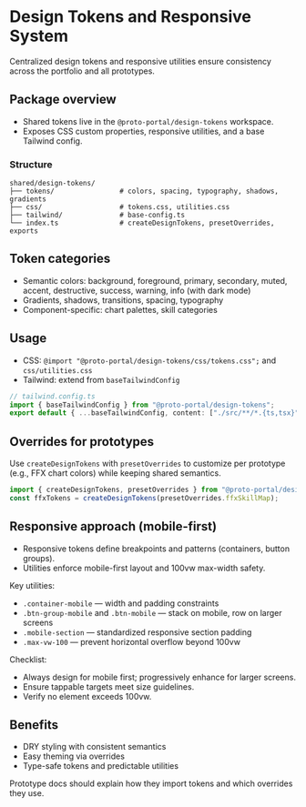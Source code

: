# Design Tokens and Responsive System

Centralized design tokens and responsive utilities ensure consistency across the portfolio and all prototypes.

## Package overview
- Shared tokens live in the `@proto-portal/design-tokens` workspace.
- Exposes CSS custom properties, responsive utilities, and a base Tailwind config.

### Structure
```
shared/design-tokens/
├── tokens/                # colors, spacing, typography, shadows, gradients
├── css/                   # tokens.css, utilities.css
├── tailwind/              # base-config.ts
└── index.ts               # createDesignTokens, presetOverrides, exports
```

## Token categories
- Semantic colors: background, foreground, primary, secondary, muted, accent, destructive, success, warning, info (with dark mode)
- Gradients, shadows, transitions, spacing, typography
- Component-specific: chart palettes, skill categories

## Usage
- CSS: `@import "@proto-portal/design-tokens/css/tokens.css";` and `css/utilities.css`
- Tailwind: extend from `baseTailwindConfig`

```ts
// tailwind.config.ts
import { baseTailwindConfig } from "@proto-portal/design-tokens";
export default { ...baseTailwindConfig, content: ["./src/**/*.{ts,tsx}"] };
```

## Overrides for prototypes
Use `createDesignTokens` with `presetOverrides` to customize per prototype (e.g., FFX chart colors) while keeping shared semantics.

```ts
import { createDesignTokens, presetOverrides } from "@proto-portal/design-tokens";
const ffxTokens = createDesignTokens(presetOverrides.ffxSkillMap);
```

## Responsive approach (mobile-first)
- Responsive tokens define breakpoints and patterns (containers, button groups).
- Utilities enforce mobile-first layout and 100vw max-width safety.

Key utilities:
- `.container-mobile` — width and padding constraints
- `.btn-group-mobile` and `.btn-mobile` — stack on mobile, row on larger screens
- `.mobile-section` — standardized responsive section padding
- `.max-vw-100` — prevent horizontal overflow beyond 100vw

Checklist:
- Always design for mobile first; progressively enhance for larger screens.
- Ensure tappable targets meet size guidelines.
- Verify no element exceeds 100vw.

## Benefits
- DRY styling with consistent semantics
- Easy theming via overrides
- Type-safe tokens and predictable utilities

Prototype docs should explain how they import tokens and which overrides they use.
